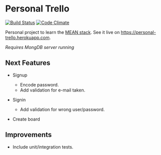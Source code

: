 # Personal Trello

[![Build Status](https://travis-ci.org/nandokakimoto/personal-trello.svg?branch=master)](https://travis-ci.org/nandokakimoto/personal-trello)
[![Code Climate](https://codeclimate.com/github/nandokakimoto/personal-trello/badges/gpa.svg)](https://codeclimate.com/github/nandokakimoto/personal-trello)

Personal project to learn the [MEAN stack](http://mean.io/#!/).
See it live on https://personal-trello.herokuapp.com.

*Requires MongDB server running*

## Next Features

* Signup
  * Encode password.
  * Add validation for e-mail taken.

* Signin
  * Add validation for wrong user/password.

* Create board

## Improvements

* Include unit/integration tests.
